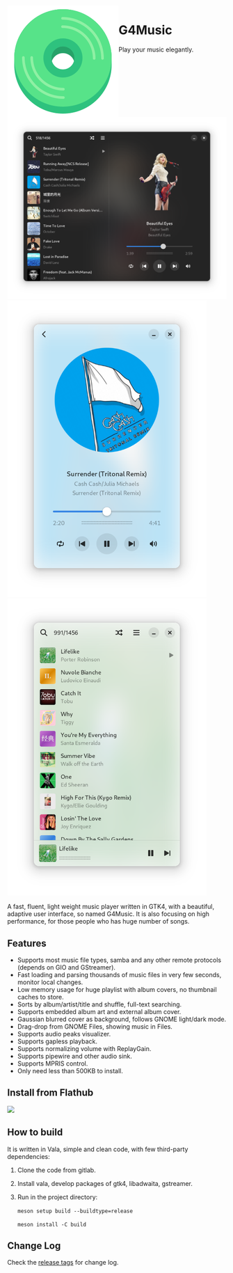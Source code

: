 <img align="left" alt="Project logo" src="data/icons/hicolor/scalable/apps/app.svg" />

# G4Music
Play your music elegantly.


<img src="./shots/window.png" width="822"/>
<img src="./shots/playbar.png" width="458"/>
<img src="./shots/playlist.png" width="458"/>

A fast, fluent, light weight music player written in GTK4, with a beautiful, adaptive user interface, so named G4Music. It is also focusing on high performance, for those people who has huge number of songs.

## Features
- Supports most music file types, samba and any other remote protocols (depends on GIO and GStreamer).
- Fast loading and parsing thousands of music files in very few seconds, monitor local changes.
- Low memory usage for huge playlist with album covers, no thumbnail caches to store.
- Sorts by album/artist/title and shuffle, full-text searching.
- Supports embedded album art and external album cover.
- Gaussian blurred cover as background, follows GNOME light/dark mode.
- Drag-drop from GNOME Files, showing music in Files.
- Supports audio peaks visualizer.
- Supports gapless playback.
- Supports normalizing volume with ReplayGain.
- Supports pipewire and other audio sink.
- Supports MPRIS control.
- Only need less than 500KB to install.

## Install from Flathub
<a href="https://flathub.org/apps/com.github.neithern.g4music">
<img src="https://flathub.org/assets/badges/flathub-badge-en.png" width="240"/></a>

## How to build 
It is written in Vala, simple and clean code, with few third-party dependencies:

1. Clone the code from gitlab.
2. Install vala, develop packages of gtk4, libadwaita, gstreamer.
3. Run in the project directory:

    `meson setup build --buildtype=release`

    `meson install -C build`

## Change Log
Check the [release tags](https://gitlab.gnome.org/neithern/g4music/-/tags) for change log.
